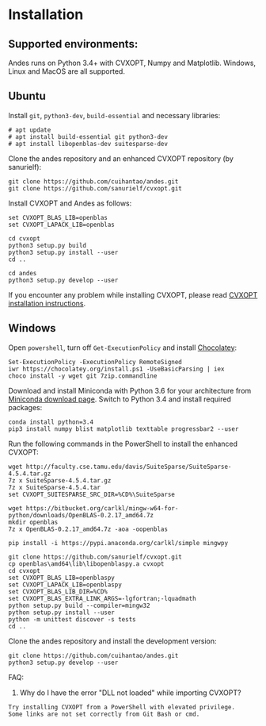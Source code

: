 Installation
======

Supported environments:
--------
Andes runs on Python 3.4+ with CVXOPT, Numpy and Matplotlib. Windows, Linux and MacOS are all supported.


Ubuntu
--------
Install ```git```, ```python3-dev```, ```build-essential``` and necessary libraries:

~~~~
# apt update
# apt install build-essential git python3-dev
# apt install libopenblas-dev suitesparse-dev
~~~~

Clone the andes repository and an enhanced CVXOPT repository (by sanurielf):
~~~~
git clone https://github.com/cuihantao/andes.git
git clone https://github.com/sanurielf/cvxopt.git
~~~~

Install CVXOPT and Andes as follows:
~~~~
set CVXOPT_BLAS_LIB=openblas
set CVXOPT_LAPACK_LIB=openblas

cd cvxopt
python3 setup.py build
python3 setup.py install --user
cd ..

cd andes
python3 setup.py develop --user
~~~~

If you encounter any problem while installing CVXOPT, please read [CVXOPT installation instructions](http://cvxopt.org/install/index.html).
 
Windows
--------

Open ```powershell```, turn off ```Get-ExecutionPolicy``` and install [Chocolatey](https://chocolatey.org/install):
~~~~
Set-ExecutionPolicy -ExecutionPolicy RemoteSigned
iwr https://chocolatey.org/install.ps1 -UseBasicParsing | iex
choco install -y wget git 7zip.commandline
~~~~

Download and install Miniconda with Python 3.6 for your architecture from [Miniconda download page](https://conda.io/miniconda.html).
Switch to Python 3.4 and install required packages:
~~~~
conda install python=3.4
pip3 install numpy blist matplotlib texttable progressbar2 --user
~~~~

Run the following commands in the PowerShell to install the enhanced CVXOPT:
~~~~
wget http://faculty.cse.tamu.edu/davis/SuiteSparse/SuiteSparse-4.5.4.tar.gz
7z x SuiteSparse-4.5.4.tar.gz
7z x SuiteSparse-4.5.4.tar
set CVXOPT_SUITESPARSE_SRC_DIR=%CD%\SuiteSparse

wget https://bitbucket.org/carlkl/mingw-w64-for-python/downloads/OpenBLAS-0.2.17_amd64.7z
mkdir openblas
7z x OpenBLAS-0.2.17_amd64.7z -aoa -oopenblas

pip install -i https://pypi.anaconda.org/carlkl/simple mingwpy

git clone https://github.com/sanurielf/cvxopt.git
cp openblas\amd64\lib\libopenblaspy.a cvxopt
cd cvxopt
set CVXOPT_BLAS_LIB=openblaspy
set CVXOPT_LAPACK_LIB=openblaspy
set CVXOPT_BLAS_LIB_DIR=%CD%
set CVXOPT_BLAS_EXTRA_LINK_ARGS=-lgfortran;-lquadmath
python setup.py build --compiler=mingw32
python setup.py install --user
python -m unittest discover -s tests
cd ..
~~~~

Clone the andes repository and install the development version:
~~~~
git clone https://github.com/cuihantao/andes.git
python3 setup.py develop --user
~~~~

FAQ:
1. Why do I have the error "DLL not loaded" while importing CVXOPT?

~~~
Try installing CVXOPT from a PowerShell with elevated privilege. 
Some links are not set correctly from Git Bash or cmd.
~~~